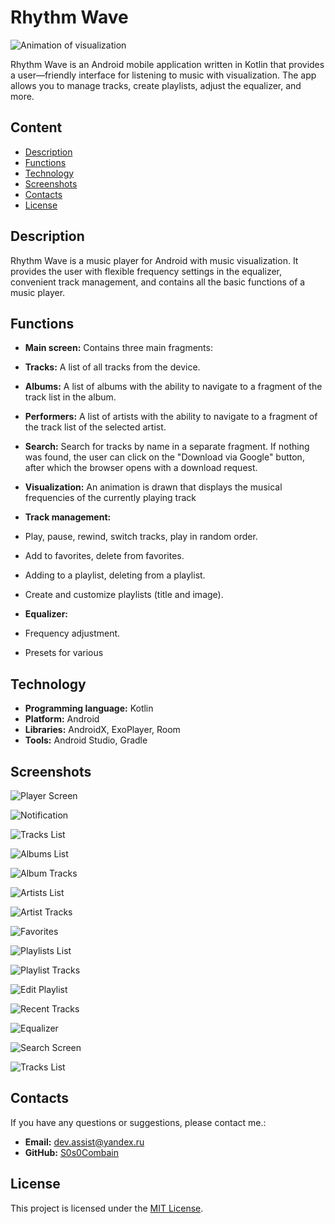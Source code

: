 # Rhythm Wave

![Animation of visualization](assets/visualization.gif)

Rhythm Wave is an Android mobile application written in Kotlin that provides a user—friendly interface for listening to music with visualization. The app allows you to manage tracks, create playlists, adjust the equalizer, and more.

## Content

- [Description](#description)
- [Functions](#functions)
- [Technology](#technology)
- [Screenshots](#screenshots)
- [Contacts](#contacts)
- [License](#license)

## Description

Rhythm Wave is a music player for Android with music visualization. It provides the user with flexible frequency settings in the equalizer, convenient track management, and contains all the basic functions of a music player.

## Functions

- **Main screen:**
Contains three main fragments:
 - **Tracks:** A list of all tracks from the device.
 - **Albums:** A list of albums with the ability to navigate to a fragment of the track list in the album.
 - **Performers:** A list of artists with the ability to navigate to a fragment of the track list of the selected artist.
 - **Search:** Search for tracks by name in a separate fragment. If nothing was found, the user can click on the "Download via Google" button, after which the browser opens with a download request.

- **Visualization:**
An animation is drawn that displays the musical frequencies of the currently playing track 

- **Track management:**
 - Play, pause, rewind, switch tracks, play in random order.
 - Add to favorites, delete from favorites.
 - Adding to a playlist, deleting from a playlist.
 - Create and customize playlists (title and image).

- **Equalizer:**
- Frequency adjustment.
 - Presets for various

## Technology

- **Programming language:** Kotlin
- **Platform:** Android
- **Libraries:** AndroidX, ExoPlayer, Room
- **Tools:** Android Studio, Gradle

## Screenshots

![Player Screen](assets/player.gif)

![Notification](assets/notification.jpg)

![Tracks List](assets/tracks_list.jpg)

![Albums List](assets/albums_list.jpg)

![Album Tracks](assets/album_tracks.jpg)

![Artists List](assets/artists_list.jpg)

![Artist Tracks](assets/artist_tracks.jpg)

![Favorites](assets/favorites.jpg)

![Playlists List](assets/playlists_list.jpg)

![Playlist Tracks](assets/playlist_tracks.jpg)

![Edit Playlist](assets/edit_playlist.jpg)

![Recent Tracks](assets/recent_tracks.jpg)

![Equalizer](assets/equalizer.jpg)

![Search Screen](assets/search.jpg)

![Tracks List](assets/tracks_list.jpg)

## Contacts

If you have any questions or suggestions, please contact me.:

- **Email:** dev.assist@yandex.ru
- **GitHub:** [S0s0Combain](https://github.com/S0s0Combain)

## License

This project is licensed under the [MIT License](LICENSE).
